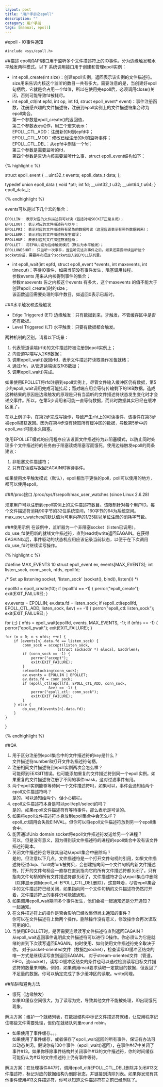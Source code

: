 ```yaml
---
layout: post
title: "用户手册之epoll"
description: ""
category: 用户手册 
tags: [manual, epoll]
---
```


#epoll - IO事件通知

	#include <sys/epoll.h>

##描述
epoll的API接口用于监听多个文件描述符上的IO事件。分为边缘触发和水平触发两种模式。以下	系统调用接口用于创建和管理epoll实例：

 - int epoll_create(int size)：创建epoll实例，返回表示该实例的文件描述符。   
 size用来告诉内核这个监听的数目一共有多大。需要注意的是，当创建好epoll句柄后，它就是会占用一个fd值，所以在使用完epoll后，必须调用close()关闭，否则可能导致fd被耗尽。
 - int epoll_ctl(int epfd, int op, int fd, struct epoll_event* event)：事件注册函数，注册感兴趣的文件描述符，注册到epoll实例上的文件描述符集合称为epoll集合。   
 第一个参数是epoll_create()的返回值，   
 第二个参数表示动作，用三个宏来表示：   
   EPOLL_CTL_ADD：注册新的fd到epfd中；   
   EPOLL_CTL_MOD：修改已经注册的fd的监听事件；   
   EPOLL_CTL_DEL：从epfd中删除一个fd；   
  第三个参数是需要监听的fd，   
  第四个参数是告诉内核需要监听什么事，struct epoll_event结构如下：
  
{% highlight c %}

struct epoll_event {
  __uint32_t events; 
  epoll_data_t data; 
};

typedef union epoll_data {
  void *ptr;
  int fd;
  __uint32_t u32;
  __uint64_t u64;
} epoll_data_t;
		
{% endhighlight %}

events可以是以下几个宏的集合：

	EPOLLIN： 表示对应的文件描述符可以读（包括对端SOCKET正常关闭）；
	EPOLLOUT： 表示对应的文件描述符可以写；
	EPOLLPRI： 表示对应的文件描述符有紧急的数据可读（这里应该表示有带外数据到来）；
    EPOLLERR： 表示对应的文件描述符发生错误；
    EPOLLHUP： 表示对应的文件描述符被挂断；
    EPOLLET： 将EPOLL设为边缘触发模式（默认为水平触发）；
    EPOLLONESHOT： 只监听一次事件，当监听完这次事件之后，如果还需要继续监听这个socket的话，需要再次把这个socket加入到EPOLL队列里。
 - int epoll_wait(int epfd, struct epoll_event *events, int maxevents, int timeout)：等待IO事件，如果当前没有事件发生，阻塞调用线程。   
 参数events 用来从内核得到事件的集合；   
 参数maxevents 告之内核这个events 有多大，这个maxevents 的值不能大于创建epoll_create()时的size；   
该函数返回需要处理的事件数目，如返回0表示已超时。

###水平触发和边缘触发

 - Edge Triggered (ET) 边缘触发：只有数据到来，才触发，不管缓存区中是否还有数据。
 - Level Triggered (LT) 水平触发：只要有数据都会触发。
 
两种机制的区别，请看以下场景：

 1. 代表管道读端(rfd)的文件描述符被注册到epoll实例上；
 2. 向管道写端写入2KB数据；
 3. 调用epoll_wait()返回rfd，表示文件描述符读取操作准备就绪；
 4. 通过rfd，从管道读端读取1KB数据；
 5. 调用epoll_wait()完成。

如果使用EPOLLET将rfd注册到epoll实例上，尽管文件输入缓冲区仍有数据，第5步的epoll_wait调用完成可能挂起；而对端应用会等待传输剩下的1KB数据。造成这种结果的原因是边缘触发的原理是只有当监听的文件描述符状态发生变化时才会递交事件。所以，在第5步调用者可能一直等待数据，而此时数据其实已经在缓冲区里了。

在以上例子中，在第2步完成写操作，导致产生rfd上的可读事件，该事件在第3步被epoll捕获返回。因为在第4步没有读取所有缓冲区的数据，导致第5步中的epoll_wait可能永久阻塞。

使用EPOLLET模式的应用程序应该设置文件描述符为非阻塞模式，以防止同时处理多个文件描述符的任务由于阻塞读或阻塞写而饿死。使用边缘触发epoll的两条建议：

 1. 非阻塞文件描述符；
 2. 只有在读或写返回EAGAIN时等待事件。

如果使用水平触发模式（默认），epoll相当于更快的poll，poll可以使用的地方，都可以使用epoll。

###/proc接口
	/proc/sys/fs/epoll/max_user_watches (since Linux 2.6.28)

规定用户可以注册到epoll实例上的文件描述符数目。该限制针对每个用户ID。每个文件描述符消耗90字节的32位系统空间，160字节的64为系统空间。max_user_watches的默认值为可用内存的1/25除以单位注册的消耗字节数。

###使用示例
在该例中，监听器为一个非阻塞socket（listen已调用）。do_use_fd使用新的就绪文件描述符，直到read或write返回EAGAIN。在获得EAGAIN以后，事件驱动的状态机应用应该记录当前状态，以便于在下次调用do_use_fd时继续读写操作。

{% highlight c %}

#define MAX_EVENTS 10
struct epoll_event ev, events[MAX_EVENTS];
int listen_sock, conn_sock, nfds, epollfd;

/* Set up listening socket, 'listen_sock' (socket(),
   bind(), listen()) */

epollfd = epoll_create(10);
if (epollfd == -1) {
    perror("epoll_create");
    exit(EXIT_FAILURE);
}

ev.events = EPOLLIN;
ev.data.fd = listen_sock;
if (epoll_ctl(epollfd, EPOLL_CTL_ADD, listen_sock, &ev) == -1) {
    perror("epoll_ctl: listen_sock");
    exit(EXIT_FAILURE);
}

for (;;) {
    nfds = epoll_wait(epollfd, events, MAX_EVENTS, -1);
    if (nfds == -1) {
        perror("epoll_pwait");
        exit(EXIT_FAILURE);
    }

    for (n = 0; n < nfds; ++n) {
        if (events[n].data.fd == listen_sock) {
            conn_sock = accept(listen_sock,
                            (struct sockaddr *) &local, &addrlen);
            if (conn_sock == -1) {
                perror("accept");
                exit(EXIT_FAILURE);
            }
            setnonblocking(conn_sock);
            ev.events = EPOLLIN | EPOLLET;
            ev.data.fd = conn_sock;
            if (epoll_ctl(epollfd, EPOLL_CTL_ADD, conn_sock,
                        &ev) == -1) {
                perror("epoll_ctl: conn_sock");
                exit(EXIT_FAILURE);
            }
        } else {
            do_use_fd(events[n].data.fd);
        }
    }
}

{% endhighlight %}

##QA

 1. 用于区分注册到epoll集合中的文件描述符的key是什么？   
	 文件描述符number和打开文件名描述符句柄。
 2. 注册相同文件描述符到epoll实例两次会怎么样？   
	 可能得到EEXSIT错误。也可能添加重复的文件描述符到同一个epoll实例。如果重复的文件描述符注册了不同的事件mask，这对过滤事件有用。
 3. 两个epoll实例能够等待同一个文件描述符吗，如果可以，事件会通知给两个epoll文件描述符吗？   
	 是的，可以通知给两个，但小心编程。
 4. epoll文件描述符本身是可以poll/epll/select的吗？   
	 是的，如果epoll文件描述符有等待事件，那么表示是可读的。
 5. 如果将epoll文件描述符本身放到epoll集合中会怎么样？   
	 epoll_ctl调用会失败EINVAL。但你可以将epoll文件描述符放到另一个epoll集合中。
 6. 能否通过Unix domain socket将epoll文件描述符发送给另一个进程？   
	 可以，但是没有意义，因为得到该文件描述符的进程的epoll集合中没有该文件描述符副本。
 7. 关闭文件描述符会导致其自动从epoll集合中删除吗？   
	 是的，但注意以下几点。文件描述符是一个打开文件句柄的引用，如果文件描述符经过dup、fcntl或fork被拷贝，会创建指向同一个文件句柄的新文件描述符。打开的文件句柄会一直存在直到指向它的所有文件描述符都关闭了。只有指向文件句柄的所有文件描述符都关闭了，文件描述符才会从epoll集合中删除（除非显示调用epoll_ctl EPOLL_CTL_DEL删除）。这意味着，尽管epoll集合中的文件描述符已经关闭，如果指向同一个文件句柄的文件描述符仍然打开着，文件描述符上的事件仍可能被通知。
 8. 如果调用epoll_wait期间多个事件发生，他们会被一起通知还是分开通知？   
	 一起通知。
 9. 在文件描述符上的操作是否会影响已经收集但尚未通知的事件？   
	 你可以在文件描述符上做两个操作。删除操作没有意义，修改操作会再次读取可用的IO。
 10. 当使用EPOLLET时，是否需要连续读写文件描述符直到返回EAGAIN？   
	从epoll_wait返回事件说明此文件描述符可以进行IO操作。你必须认为它是就绪的直到下次读写返回EAGAIN。何时使用、如何使用文件描述符完全取决于你。
	对于packet-oriented文件（数据包socket），检查读写IO缓冲区结束的唯一方式是继续读写直到返回EAGAIN。
	对于stream-oriented文件（管道，FIFO，流socket），读写IO缓冲区结束的条件也可以通过检测读写目标文件描述符的数量来判断。例如，如果调用read要求读取一定数目的数据，但返回了不足量的数据，你可以确定完成了多少缓冲区的读取。write同理。

##陷阱和避免方法

 - 饿死（边缘触发）   
如果IO缓存空间很大，为了读写为完，导致其他文件不能被处理，即出现饿死现象。

解决方案：维护一个就绪列表，在数据结构中标记文件描述符就绪，让应用程序记住哪些文件需要处理，但仍在就绪队列里round robin。

 - 如果使用了事件缓存。。。   
 如果使用了事件缓存，或者保存了epoll_wait返回的所有事件，保证有办法可以动态关闭。假设你有100个事件（epoll_wait()返回），在事件#47中关闭了事件#13。如果你移除事件结构并关闭事件#13的文件描述符，你的时间缓存可能仍认为#13的文件描述符上仍有事件等待。
 
解决方案：在处理事件#47时，调用epoll_ctl(EPOLL_CTL_DEL)删除并关闭#13文件描述符，标记对应的数据结构为删除状态，并链接到清除列表。如果你发现有其他事件使用#13文件描述符，你可以知道文件描述符在之前已经删除了。


